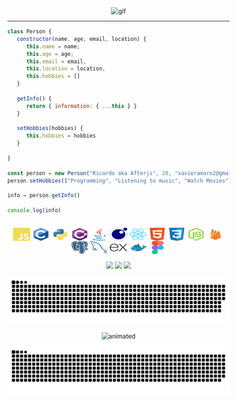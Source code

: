 <div align=center> 
   <img src="https://readme-typing-svg.herokuapp.com/?color=%2336BCF7&center=true&size=30&vCenter=true&lines=Hi%20There%20%F0%9F%96%90,%20I%27m%20Ricardo;%20Fullstack%20Developer%20%F0%9F%92%BB;%20Coffee%20lover%20%E2%98%95" alt="gif" />
</div>
<hr>

```javascript
class Person {
   constructor(name, age, email, location) {
      this.name = name;
      this.age = age;
      this.email = email,
      this.location = location,
      this.hobbies = []
   }

   getInfo() {
      return { information: { ...this } }
   }

   setHobbies(hobbies) {
      this.hobbies = hobbies
   }

}

const person = new Person("Ricardo aka Afterjs", 20, "xavieramaro2@gmail.com", "Viana do Castelo, Portugal")
person.setHobbies(["Programming", "Listening to music", "Watch Movies"])

info = person.getInfo()

console.log(info)

```

<div align="center" style="display: inline_block;"><br>
   <img align="center" alt="Master-Js" height="30" width="40" src="https://raw.githubusercontent.com/devicons/devicon/master/icons/javascript/javascript-plain.svg">
   <img align="center" alt="Master-C" height="30" width="40" src="https://raw.githubusercontent.com/devicons/devicon/master/icons/c/c-original.svg">
   <img align="center" alt="Master-Python" height="30" width="40" src="https://raw.githubusercontent.com/devicons/devicon/master/icons/python/python-original.svg">
   <img align="center" alt="Master-Csharp" height="30" width="40" src="https://raw.githubusercontent.com/devicons/devicon/master/icons/csharp/csharp-original.svg">
   <img align="center" alt="Master-Java" height="30" width="40" src="https://raw.githubusercontent.com/devicons/devicon/master/icons/java/java-original.svg">
   <img align="center" alt="Master-lua" height="30" width="40" src="https://raw.githubusercontent.com/devicons/devicon/master/icons/lua/lua-plain.svg">
   <img align="center" alt="Master-React" height="30" width="40" src="https://raw.githubusercontent.com/devicons/devicon/master/icons/react/react-original.svg">
   <img align="center" alt="Master-HTML" height="30" width="40" src="https://raw.githubusercontent.com/devicons/devicon/master/icons/html5/html5-original.svg">
   <img align="center" alt="Master-CSS" height="30" width="40" src="https://raw.githubusercontent.com/devicons/devicon/master/icons/css3/css3-original.svg">
   <img align="center" alt="Master-nodejs" height="30" width="40" src="https://raw.githubusercontent.com/devicons/devicon/master/icons/nodejs/nodejs-original.svg">
   <img align="center" alt="Master-Firebase" height="30" width="40" src="https://raw.githubusercontent.com/devicons/devicon/master/icons/firebase/firebase-plain.svg">
   <img align="center" alt="Master-Postgresql" height="30" width="40" src="https://raw.githubusercontent.com/devicons/devicon/master/icons/postgresql/postgresql-original.svg">
   <img align="center" alt="Master-Mysql" height="30" width="40" src="https://raw.githubusercontent.com/devicons/devicon/master/icons/mysql/mysql-original.svg">
   <img align="center" alt="Master-express" height="30" width="40" src="https://raw.githubusercontent.com/devicons/devicon/master/icons/express/express-original.svg">
   <img align="center" alt="Master-docker" height="30" width="40" src="https://raw.githubusercontent.com/devicons/devicon/master/icons/docker/docker-original.svg">
   <img align="center" alt="Master-figma" height="30" width="40" src="https://raw.githubusercontent.com/devicons/devicon/master/icons/figma/figma-original.svg">
</div>

<br>

<div align="center"> 
  <a href="https://instagram.com/ricardoamaro01" target="_blank"><img src="https://img.shields.io/badge/-Instagram-%23E4405F?style=for-the-badge&logo=instagram&logoColor=white" target="_blank"></a>
  <a href = "mailto:xavieramaro2@gmail.com"><img src="https://img.shields.io/badge/-Email-%23333?style=for-the-badge&logo=email&logoColor=white" target="_blank"></a>
  <a href="https://www.linkedin.com/in/ricardoxma01/" target="_blank"><img src="https://img.shields.io/badge/-LinkedIn-%230077B5?style=for-the-badge&logo=linkedin&logoColor=white" target="_blank"></a> 
 
  ![Snake animation](https://github.com/jhcpeixoto/jhcpeixoto/blob/output/github-contribution-grid-snake.svg)
 
</div>


<p align="center">
  <img src="https://media1.tenor.com/images/e2fe0c53818f577f81e5ec3dc84e5ea7/tenor.gif?itemid=26496730" alt="animated" witdh="100px"/>
</p>




   





![snake gif](https://github.com/afterjs/afterjs/blob/output/github-contribution-grid-snake.svg)
